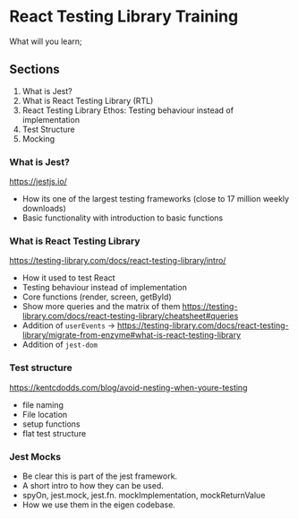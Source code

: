 # React Testing Library Training

What will you learn;

## Sections

1. What is Jest?
2. What is React Testing Library (RTL)
3. React Testing Library Ethos: Testing behaviour instead of implementation
4. Test Structure
5. Mocking

### What is Jest?

https://jestjs.io/

- How its one of the largest testing frameworks (close to 17 million weekly downloads)
- Basic functionality with introduction to basic functions

### What is React Testing Library

https://testing-library.com/docs/react-testing-library/intro/

- How it used to test React
- Testing behaviour instead of implementation
- Core functions (render, screen, getById)
- Show more queries and the matrix of them https://testing-library.com/docs/react-testing-library/cheatsheet#queries
- Addition of `userEvents` -> https://testing-library.com/docs/react-testing-library/migrate-from-enzyme#what-is-react-testing-library
- Addition of `jest-dom`

### Test structure

https://kentcdodds.com/blog/avoid-nesting-when-youre-testing

- file naming
- File location
- setup functions
- flat test structure

### Jest Mocks

- Be clear this is part of the jest framework.
- A short intro to how they can be used.
- spyOn, jest.mock, jest.fn. mockImplementation, mockReturnValue
- How we use them in the eigen codebase.
